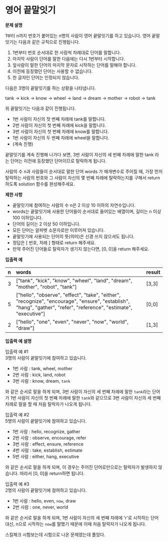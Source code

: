# 영어 끝말잇기

**문제 설명**

1부터 n까지 번호가 붙어있는 n명의 사람이 영어 끝말잇기를 하고 있습니다. 영어 끝말잇기는 다음과 같은 규칙으로 진행됩니다. 

1. 1번부터 번호 순서대로 한 사람씩 차례대로 단어를 말합니다. 
2. 마지막 사람이 단어를 말한 다음에는 다시 1번부터 시작합니다. 
3. 앞사람이 말한 단어의 마지막 문자로 시작하는 단어를 말해야 합니다. 
4. 이전에 등장했던 단어는 사용할 수 없습니다. 
5. 한 글자인 단어는 인정되지 않습니다. 

다음은 3명이 끝말잇기를 하는 상황을 나타냅니다. 

tank → kick → know → wheel → land → dream → mother → robot → tank

위 끝말잇기는 다음과 같이 진행됩니다.

* 1번 사람이 자신의 첫 번째 차례에 tank를 말합니다.
* 2번 사람이 자신의 첫 번째 차례에 kick을 말합니다.
* 3번 사람이 자신의 첫 번째 차례에 know를 말합니다.
* 1번 사람이 자신의 두 번째 차례에 wheel을 말합니다.
* \(계속 진행\)

끝말잇기를 계속 진행해 나가다 보면, 3번 사람이 자신의 세 번째 차례에 말한 tank 라는 단어는 이전에 등장했던 단어이므로 탈락하게 됩니다. 

사람의 수 n과 사람들이 순서대로 말한 단어 words 가 매개변수로 주어질 때, 가장 먼저 탈락하는 사람의 번호와 그 사람이 자신의 몇 번째 차례에 탈락하는지를 구해서 return 하도록 solution 함수를 완성해주세요.

**제한 사항**

* 끝말잇기에 참여하는 사람의 수 n은 2 이상 10 이하의 자연수입니다.
* words는 끝말잇기에 사용한 단어들이 순서대로 들어있는 배열이며, 길이는 n 이상 100 이하입니다.
* 단어의 길이는 2 이상 50 이하입니다.
* 모든 단어는 알파벳 소문자로만 이루어져 있습니다.
* 끝말잇기에 사용되는 단어의 뜻\(의미\)은 신경 쓰지 않으셔도 됩니다.
* 정답은 \[ 번호, 차례 \] 형태로 return 해주세요.
* 만약 주어진 단어들로 탈락자가 생기지 않는다면, \[0, 0\]을 return 해주세요.

**입출력 예**

| n | words | result |
| :--- | :--- | :--- |
| 3 | \["tank", "kick", "know", "wheel", "land", "dream", "mother", "robot", "tank"\] | \[3,3\] |
| 5 | \["hello", "observe", "effect", "take", "either", "recognize", "encourage", "ensure", "establish", "hang", "gather", "refer", "reference", "estimate", "executive"\] | \[0,0\] |
| 2 | \["hello", "one", "even", "never", "now", "world", "draw"\] | \[1,3\] |

**입출력 예 설명**

입출력 예 \#1  
3명의 사람이 끝말잇기에 참여하고 있습니다.

* 1번 사람 : tank, wheel, mother
* 2번 사람 : kick, land, robot
* 3번 사람 : know, dream, `tank`

와 같은 순서로 말을 하게 되며, 3번 사람이 자신의 세 번째 차례에 말한 `tank`라는 단어가 1번 사람이 자신의 첫 번째 차례에 말한 `tank`와 같으므로 3번 사람이 자신의 세 번째 차례로 말을 할 때 처음 탈락자가 나오게 됩니다.

입출력 예 \#2  
5명의 사람이 끝말잇기에 참여하고 있습니다.

* 1번 사람 : hello, recognize, gather
* 2번 사람 : observe, encourage, refer
* 3번 사람 : effect, ensure, reference
* 4번 사람 : take, establish, estimate
* 5번 사람 : either, hang, executive

와 같은 순서로 말을 하게 되며, 이 경우는 주어진 단어로만으로는 탈락자가 발생하지 않습니다. 따라서 \[0, 0\]을 return하면 됩니다.

입출력 예 \#3  
2명의 사람이 끝말잇기에 참여하고 있습니다.

* 1번 사람 : hello, even, `now`, draw
* 2번 사람 : one, never, world

와 같은 순서로 말을 하게 되며, 1번 사람이 자신의 세 번째 차례에 'r'로 시작하는 단어 대신, n으로 시작하는 `now`를 말했기 때문에 이때 처음 탈락자가 나오게 됩니다.



스킬체크 시험보는데 시험으로 나온 문제였는데 풀었다.



